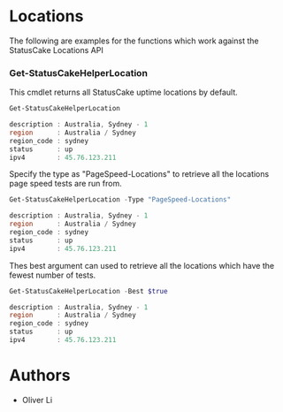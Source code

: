 # Locations

The following are examples for the functions which work against the StatusCake Locations API

### Get-StatusCakeHelperLocation
This cmdlet returns all StatusCake uptime locations by default.

```powershell
Get-StatusCakeHelperLocation

description : Australia, Sydney - 1
region      : Australia / Sydney
region_code : sydney
status      : up
ipv4        : 45.76.123.211
```

Specify the type as "PageSpeed-Locations" to retrieve all the locations page speed tests are run from.

```powershell
Get-StatusCakeHelperLocation -Type "PageSpeed-Locations"

description : Australia, Sydney - 1
region      : Australia / Sydney
region_code : sydney
status      : up
ipv4        : 45.76.123.211
```

Thes best argument can used to retrieve all the locations which have the fewest number of tests.

```powershell
Get-StatusCakeHelperLocation -Best $true

description : Australia, Sydney - 1
region      : Australia / Sydney
region_code : sydney
status      : up
ipv4        : 45.76.123.211
```

# Authors
- Oliver Li